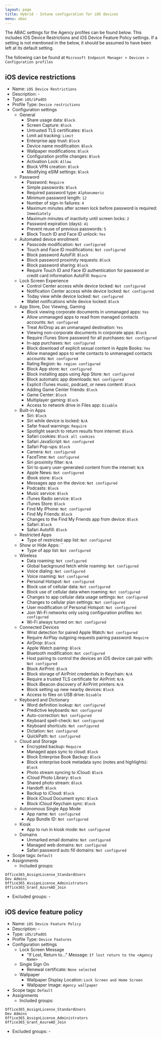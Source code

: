 ```yaml
---
layout: page
title: Hybrid - Intune configuration for iOS devices
menu: abac
---
```


The ABAC settings for the Agency profiles can be found below. This includes iOS Device Restrictions and iOS Device Feature Policy settings. If a setting is not mentioned in the below, it should be assumed to have been left at its default setting.

The following can be found at `Microsoft Endpoint Manager > Devices > Configuration profiles`

## iOS device restrictions

* Name: `iOS Device Restrictions`
* Description: -
* Type: `iOS/iPadOS`
* Profile Type: `Device restrictions`
* Configuration settings
  * General
    * Share usage data: `Block`
    * Screen Capture: `Block`
    * Untrusted TLS certificates: `Block`
    * Limit ad tracking: `Limit`
    * Enterprise app trust: `Block`
    * Device name modification: `Block`
    * Wallpaper modifications: `Block`
    * Configuration profile changes: `Block`
    * Activation Lock: `Allow`
    * Block VPN creation: `Block`
    * Modifying eSIM settings: `Block`
  * Password
    * Password: `Require`
    * Simple passwords: `Block`
    * Required password type: `Alphanumeric`
    * Minimum password length: `12`
    * Number of sign-in failures: `4`
    * Maximum minutes after screen lock before password is required: `Immediately`
    * Maximum minutes of inactivity until screen locks: `2`
    * Password expiration (days): `41`
    * Prevent reuse of previous passwords: `5`
    * Block Touch ID and Face ID unlock: `Yes`
  * Automated device enrollment
    * Passcode modification: `Not configured`
    * Touch and Face ID modifications: `Not configured`
    * Block password AutoFill: `Block`
    * Block password proximity requests: `Block`
    * Block password sharing: `Block`
    * Require Touch ID and Face ID authentication for password or credit card information AutoFill: `Require`
  * Lock Screen Experience
    * Control Center access while device locked: `Not configured`
    * Notification Center access while device locked: `Not configured`
    * Today view while device locked: `Not configured`
    * Wallet notifications while device locked: `Block`
  * App Store, Doc Viewing, Gaming
    * Block viewing corporate documents in unmanaged apps: `Yes`
    * Allow unmanaged apps to read from managed contacts accounts: `Not configured`
    * Treat AirDrop as an unmanaged destination: `Yes`
    * Viewing non-corporate documents in corporate apps: `Block`
    * Require iTunes Store password for all purchases: `Not configured`
    * In-app purchases: `Not configured`
    * Block download of explicit sexual content in Apple Books: `Yes`
    * Allow managed apps to write contacts to unmanaged contacts accounts: `Not configured`
    * Rating Region: `No region configured`
    * Block App store: `Not configured`
    * Block installing apps using App Store: `Not configured`
    * Block automatic app downloads: `Not configured`
    * Explicit iTunes music, podcast, or news content: `Block`
    * Adding Game Center friends: `Block`
    * Game Center: `Block`
    * Multiplayer gaming: `Block`
    * Access to network drive in Files app: `Disable`
  * Built-in Apps
    * Siri: `Block`
    * Siri while device is locked: `N/A`
    * Safar fraud warnings: `Require`
    * Spotlight search to return results from internet: `Block`
    * Safari cookies: `Block all cookies`
    * Safari JavaScript: `Not configured`
    * Safari Pop-ups: `Block`
    * Camera: `Not configured`
    * FaceTime: `Not configured`
    * Siri proximity filter: `N/A`
    * Siri to query user-generated content from the internet: `N/A`
    * Apple News: `Not configured`
    * iBook store: `Block`
    * Messages app on the device: `Not configured`
    * Podcasts: `Block`
    * Music service: `Block`
    * iTunes Radio service: `Block`
    * iTunes Store: `Block`
    * Find My iPhone: `Not configured`
    * Find My Friends: `Block`
    * Changes to the Find My Friends app from device: `Block`
    * Safari: `Block`
    * Safari Autofill: `Block`
  * Restricted Apps
    * Type of restricted app list: `Not configured`
  * Show or Hide Apps: ``
    * Type of app list: `Not configured`
  * Wireless
    * Data roaming: `Not configured`
    * Global background fetch while roaming: `Not configured`
    * Voice dialing: `Not configured`
    * Voice roaming: `Not configured`
    * Personal Hotspot: `Not configured`
    * Block use of cellular data: `Not configured`
    * Block use of cellular data when roaming: `Not configured`
    * Changes to app cellular data usage settings: `Not configured`
    * Changes to cellular plan settings: `Not configured`
    * User modification of Personal Hotspot: `Not configured`
    * Join Wi-Fi networks only using configuration profiles: `Not configured`
    * Wi-Fi always turned on: `Not configured`
  * Connected Devices
    * Wrist detection for paired Apple Watch: `Not configured`
    * Require AirPlay outgoing requests pairing password: `Require`
    * AirDrop: `Block`
    * Apple Watch pairing: `Block`
    * Bluetooth modification: `Not configured`
    * Host pairing to control the devices an iOS device can pair with: `Not configured`
    * Block AirPrint: `Block`
    * Block storage of AirPrint credentials in Keychain: `N/A`
    * Require a trusted TLS certificate for AirPrint: `N/A`
    * Block iBeacon discovery of AirPrint printers: `N/A`
    * Block setting up new nearby devices: `Block`
    * Access to files on USB drive: `Disable`
  * Keyboard and Dictionary
    * Word definition lookup: `Not configured`
    * Predictive keyboards: `Not configured`
    * Auto-correction: `Not configured`
    * Keyboard spell-check: `Not configured`
    * Keyboard shortcuts: `Not configured`
    * Dictation: `Not configured`
    * QuickPath: `Not configured`
  * Cloud and Storage
    * Encrypted backup: `Require`
    * Managed apps sync to cloud: `Block`
    * Block Enterprise Book Backup: `Block`
    * Block enterprise book metadata sync (notes and highlights): `Block`
    * Photo stream syncing to iCloud: `Block`
    * iCloud Photo Library: `Block`
    * Shared photo stream: `Block`
    * Handoff: `Block`
    * Backup to iCloud: `Block`
    * Block iCloud Document sync: `Block`
    * Block iCloud Keychain sync: `Block`
  * Autonomous Single App Mode
    * App name: `Not configured`
    * App Bundle ID: `Not configured`
  * Kiosk
    * App to run in kiosk mode: `Not configured`
  * Domains
    * Unmarked email domains: `Not configured`
    * Managed web domains: `Not configured`
    * Safari password auto fill domains: `Not configured`
* Scope tags: `Default`
* Assignments
  * Included groups: 
```
Office365_AssignLicense_StandardUsers
Dev Admins
Office365_AssignLicense_Administrators
Office365_Grant_AzureAD_Join 
```
  * Excluded groups: -

## iOS device feature policy

* Name: `iOS Device Feature Policy`
* Description: -
* Type: `iOS/iPadOS`
* Profile Type: `Device Features`
* Configuration settings
  * Lock Screen Message	
    * "If Lost, Return to..." Message: `If lost return to the <Agency Name>`
  * Single Sign On
    * Renewal certificate: `None selected`
  * Wallpaper
    * Wallpaper Display Location: `Lock Screen and Home Screen`
    * Wallpaper Image: `Agency wallpaper`
* Scope tags: `Default`
* Assignments
  * Included groups: 
```
Office365_AssignLicense_StandardUsers
Dev Admins
Office365_AssignLicense_Administrators
Office365_Grant_AzureAD_Join 
```
  * Excluded groups: -
